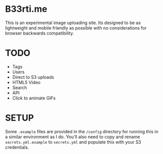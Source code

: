 # B33rti.me

This is an experimental image uploading site. Its designed to be as lightweight and mobile friendly as possible with no considerations for browser backwards compatibility. 

# TODO
- Tags
- Users
- Direct to S3 uploads
- HTML5 Video
- Search
- API
- Click to animate GIFs

# SETUP

Some `.example` files are provided in the `/config` directory for running this in a similar environment as I do. You'll also need to copy and rename `secrets.yml.example` to `secrets.yml` and populate this with your S3 credentials.
